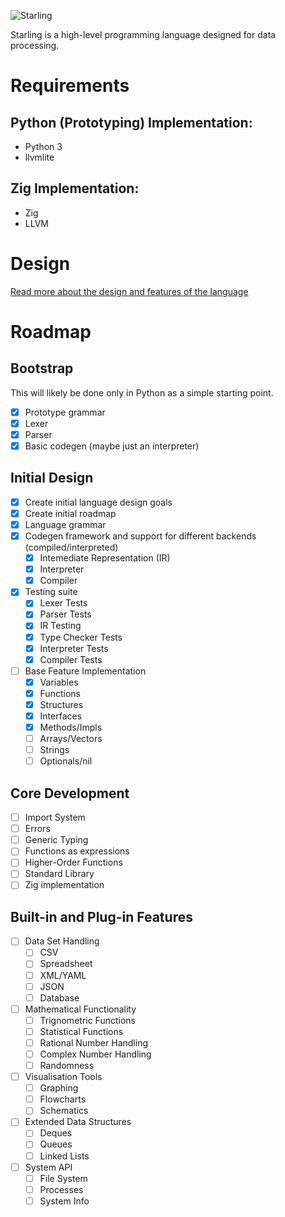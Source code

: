 ![Starling](https://github.com/aurorusidk/starling/assets/75564966/44fc3567-5188-4c5d-97ee-b724e3301b94)

Starling is a high-level programming language designed for data processing.

# Requirements
## Python (Prototyping) Implementation:
* Python 3
* llvmlite

## Zig Implementation:
* Zig
* LLVM

# Design
[Read more about the design and features of the language](./DESIGN.md)

# Roadmap
## Bootstrap
This will likely be done only in Python as a simple starting point.

- [x] Prototype grammar
- [x] Lexer
- [x] Parser
- [x] Basic codegen (maybe just an interpreter)

## Initial Design
- [x] Create initial language design goals
- [x] Create initial roadmap
- [x] Language grammar
- [x] Codegen framework and support for different backends (compiled/interpreted)
    - [x] Intemediate Representation (IR)
    - [x] Interpreter
    - [x] Compiler
- [x] Testing suite
    - [x] Lexer Tests
    - [x] Parser Tests
    - [x] IR Testing
    - [x] Type Checker Tests
    - [x] Interpreter Tests
    - [x] Compiler Tests
- [ ] Base Feature Implementation
    - [x] Variables
    - [x] Functions
    - [x] Structures
    - [x] Interfaces
    - [x] Methods/Impls
    - [ ] Arrays/Vectors
    - [ ] Strings
    - [ ] Optionals/nil

## Core Development
- [ ] Import System
- [ ] Errors
- [ ] Generic Typing
- [ ] Functions as expressions
- [ ] Higher-Order Functions
- [ ] Standard Library
- [ ] Zig implementation

## Built-in and Plug-in Features
- [ ] Data Set Handling
    - [ ] CSV
    - [ ] Spreadsheet
    - [ ] XML/YAML
    - [ ] JSON
    - [ ] Database
- [ ] Mathematical Functionality
    - [ ] Trignometric Functions
    - [ ] Statistical Functions
    - [ ] Rational Number Handling
    - [ ] Complex Number Handling
    - [ ] Randomness
- [ ] Visualisation Tools
    - [ ] Graphing
    - [ ] Flowcharts
    - [ ] Schematics
- [ ] Extended Data Structures
    - [ ] Deques
    - [ ] Queues
    - [ ] Linked Lists
- [ ] System API
    - [ ] File System
    - [ ] Processes
    - [ ] System Info
